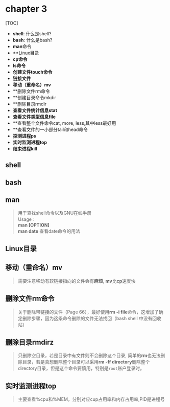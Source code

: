 # chapter 3
[TOC]
-  **shell**: 什么是shell?
-  **bash**: 什么是bash? 
-  **man**命令
-  **Linux目录
-  **cp命令**
-  **ls命令**
-  **创建文件touch命令**
-  **链接文件**
-  **移动（重命名）mv**
-  **删除文件rm命令
-  **创建目录命令mkdir
-  **删除目录rmdir
-  **查看文件统计信息stat**
-  **查看文件类型信息file**
-  **查看整个文件命令cat, more, less,其中less最好用
-  **查看文件的一小部分tail和head命令
-  **探测进程ps**
-  **实时监测进程top**
-  **结束进程kill**
## shell
## bash
## man
>用于查找shell命令以及GNU在线手册<br>
Usage：<br>
**man [OPTION]**<br>
**man date** 查看date命令的用法<br>
## Linux目录
## 移动（重命名）mv
> 需要注意移动有软链接指向的文件会有**麻烦**, **mv**比**cp**速度快
## 删除文件rm命令
> 关于删除带链接的文件（Page 66），最好使用**rm -i file**命令，这增加了确定删除步骤，因为这条命令删除的文件无法找回（bash shell 中没有回收站）
## 删除目录rmdirz
> 只删除空目录，若是目录中有文件则不会删除这个目录, 简单的**rm**也无法删除目录，若是真想删除整个目录可以采用**rm -ff directory**删除整个directory目录，但是这个命令要慎用，特别是`root`账户登录时。

## 实时监测进程top
> 主要查看%cpu和%MEM，分别对应cup占用率和内存占用率,PID是进程号
